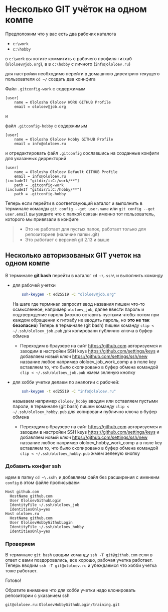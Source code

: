 Несколько GIT учёток на одном компе
=================================

Предположим что у вас есть два рабочих каталога
* `c:\work`
* `c:\hobby`

в `c:\work` вы хотите коммитить с рабочего профиля гитхаб (`ololoev@job.org`), а в `c:\hobby` c личного (`info@ololoev.ru`)

для настройки необходимо перейти в домашнюю директрию текущего пользователя `cd ~/`
создать два коннфига

Файл `.gitconfig-work` с содержимым
```
[user]
	name = Ololosha Ololoev WORK GITHUB Profile
	email = ololoev@job.org
```
и

файл `.gitconfig-hobby` с содержимым
```
[user]
	name = Ololosha Ololoev Hobby GITHUB Profile
	email = info@ololoev.ru
```

и отредактировать файл `.gitconfig` сославшись на созданные конфиги для указанных дирректорий

```gitcongig
[user]
	name = Ololosha Ololoev Default GITHUB Profile
	email = info@ololoev.ru
[includeIf "gitdir/i:C:/work/**"]
	path = .gitconfig-work
[includeIf "gitdir/i:C:/hobby/**"]
	path = .gitconfig-hobby
```

Теперь если перейти в соответсвующий каталог и выполнить в терминале команды 
`git config --get user.name` или `git config --get user.email` вы увидите что с папкой связан именно тот пользователь, которого мы привязали в конфиге

> * Это не работает для пустых папок, работает только для репозиториев (наличие папки .git)
> * Это работает с версией git 2.13 и выше 


Несколько авторизованых GIT учеток на одном компе
---------------------------------------------
В терминале **git bash** перейти в каталог `cd ~\.ssh\` и выполнить команду
* для рабочей учетки
    ```bash
        ssh-keygen -t ed25519 -C "ololoev@job.org"
    ```
    На шаге где терминал запросит ввод названия пишем что-то осмысленное, например `ololoev_job`, далее ввести пароль и подтверждение пароля (можно оставить пустыми чтобы потом при каждом обращении к гитхабу не вводить пароль, но **это не так безопасно**)
    Теперь в терминале (git bash) пишем команду `clip < ~/.ssh/ololoev_job.pub` для копировани публично ключа в буфер обмена
    * Переходим в браузере на сайт https://github.com авторизуемся и заходим в настройки SSH keys https://github.com/settings/keys и добавляем новый ключ https://github.com/settings/ssh/new название любое например ololoev_job_work_comp а в поле key вставляем то, что было скопировано в буфер обмена командой  `clip < ~/.ssh/ololoev_job.pub` жмем зеленую кнопку

* для хобби учетки делаем по аналогии с рабочей:
    ```bash
        ssh-keygen -t ed25519 -C "info@ololoev.ru"
    ```
    называем например `ololoev_hobby` вводим или оставляем пустыми пароли, в терминале (git bash) пишем команду `clip < ~/.ssh/ololoev_hobby.pub` для копировани публично ключа в буфер обмена
    * Переходим в браузере на сайт https://github.com авторизуемся и заходим в настройки SSH keys https://github.com/settings/keys и добавляем новый ключ https://github.com/settings/ssh/new название любое например ololoev_hobby_work_comp а в поле key вставляем то, что было скопировано в буфер обмена командой  `clip < ~/.ssh/ololoev_hobby.pub` жмем зеленую кнопку

### Добавить конфиг ssh
идем в папку `cd ~\.ssh\` и добавляем файл без расширения с имененм `config`
в этом файле прописываем
```
Host github.com
  HostName github.com
  User OloloevGithubLogin
  IdentityFile ~/.ssh/ololoev_job
  IdentitiesOnly=yes
Host ololoev.ru
  HostName github.com
  User OloloevHobbyGithubLogin
  IdentityFile ~/.ssh/ololoev_hobby
  IdentitiesOnly=yes
```

### Проверяем
В терминале `git bash` вводим команду `ssh -T git@github.com` если в ответ с вами поздоровались, все хорошо, рабочая учетка работает.
Теперь вводим `ssh -T git@ololoev.ru` и убеждаемся что хобби учетка тоже работает.

Готово!

Обратите внимание что для хобби учетки надо клонировать репозитории с указанием ssh

`git@ololoev.ru:OloloevHobbyGithubLogin/training.git`


